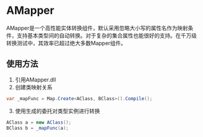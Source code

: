 AMapper
=======
AMapper是一个高性能实体转换组件，默认采用忽略大小写的属性名作为映射条件，支持基本类型间的自动转换。对于复杂的集合属性也能很好的支持。在千万级转换测试中，其效率已超过绝大多数Mapper组件。

使用方法
-----------
1. 引用AMapper.dll
2. 创建类映射关系
```csharp
var _mapFunc = Map.Create<AClass, BClass>().Compile();
```
3. 使用生成的委托对类型实例进行转换
```csharp
AClass a = new AClass();
BClass b = _mapFunc(a);
```


